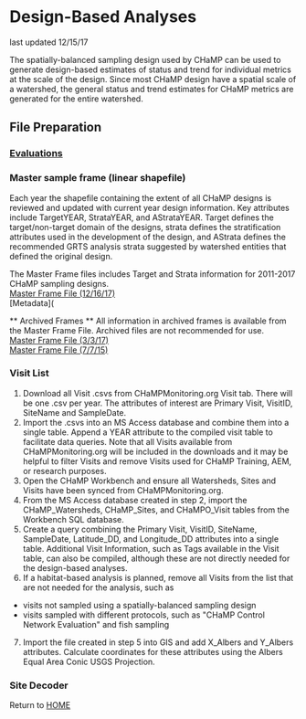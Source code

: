 

# Design-Based Analyses
last updated 12/15/17 

The spatially-balanced sampling design used by CHaMP can be used to generate design-based estimates of status and trend for individual metrics at the scale of the design. Since most CHaMP design have a spatial scale of a watershed, the general status and trend estimates for CHaMP metrics are generated for the entire watershed.  

## File Preparation

### [Evaluations](Design_Evaluations.md)

### Master sample frame (linear shapefile)
Each year the shapefile containing the extent of all CHaMP designs is reviewed and updated with current year design information.  Key attributes include TargetYEAR, StrataYEAR, and AStrataYEAR. Target defines the target/non-target domain of the designs, strata defines the stratification attributes used in the development of the design, and AStrata defines the recommended GRTS analysis strata suggested by watershed entities that defined the original design.  

The Master Frame files includes Target and Strata information for 2011-2017 CHaMP sampling designs.  
[Master Frame File (12/16/17)](https://www.dropbox.com/s/jm39n90abgx1t8h/MasterFrame_20171216.zip?dl=0)  
[Metadata](

** Archived Frames ** 
All information in archived frames is available from the Master Frame File. Archived files are not recommended for use.  
[Master Frame File (3/3/17)](https://www.dropbox.com/s/ykzij6bfvorqg2k/CHaMP_Frames_All_20170303.zip?dl=0)  
[Master Frame File (7/7/15)](https://www.dropbox.com/s/6dtyi71lexixqrx/CHaMP_Frames_All_20150707.zip?dl=0)  

### Visit List
1. Download all Visit .csvs from CHaMPMonitoring.org Visit tab. There will be one .csv per year. The attributes of interest are Primary Visit, VisitID, SiteName and SampleDate. 
2. Import the .csvs into an MS Access database and combine them into a single table. Append a YEAR attribute to the compiled visit table to facilitate data queries. Note that all Visits available from CHaMPMonitoring.org will be included in the downloads and it may be helpful to filter Visits and remove Visits used for CHaMP Training, AEM, or research purposes.
3. Open the CHaMP Workbench and ensure all Watersheds, Sites and Visits have been synced from CHaMPMonitoring.org.
4. From the MS Access database created in step 2, import the CHaMP_Watersheds, CHaMP_Sites, and CHaMPO_Visit tables from the Workbench SQL database.  
5. Create a query combining the Primary Visit, VisitID, SiteName, SampleDate, Latitude_DD, and Longitude_DD attributes into a single table. Additional Visit Information, such as Tags available in the Visit table, can also be compiled, although these are not directly needed for the design-based analyses.
6. If a habitat-based analysis is planned, remove all Visits from the list that are not needed for the analysis, such as
* visits not sampled using a spatially-balanced sampling design
* visits sampled with different protocols, such as "CHaMP Control Network Evaluation" and fish sampling
7. Import the file created in step 5 into GIS and add X_Albers and Y_Albers attributes.  Calculate coordinates for these attributes using the Albers Equal Area Conic USGS Projection.

### Site Decoder




Return to [HOME](README.md)
